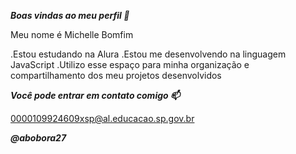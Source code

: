 ***Boas vindas ao meu perfil 💙***

Meu nome é Michelle Bomfim

.Estou estudando na Alura
.Estou me desenvolvendo na linguagem JavaScript
.Utilizo esse espaço para minha organização e compartilhamento dos meu projetos desenvolvidos

***Você pode entrar em contato comigo 📫***

0000109924609xsp@al.educacao.sp.gov.br

***@abobora27***

